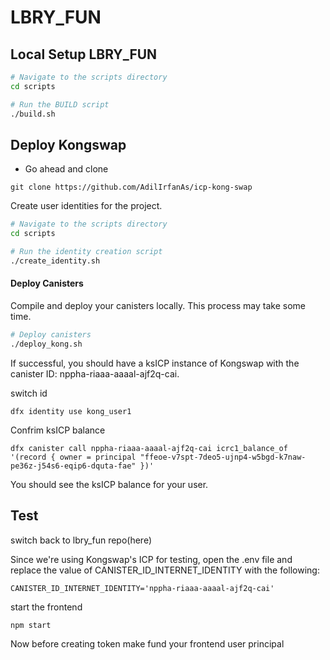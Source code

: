 # LBRY_FUN


## Local Setup LBRY_FUN

```bash
# Navigate to the scripts directory
cd scripts

# Run the BUILD script
./build.sh
```



## Deploy Kongswap

- Go ahead and clone 


 ``` git clone https://github.com/AdilIrfanAs/icp-kong-swap  ```



Create user identities for the project.

```bash
# Navigate to the scripts directory
cd scripts

# Run the identity creation script
./create_identity.sh
```

#### Deploy Canisters

Compile and deploy your canisters locally. This process may take some time.

```bash
# Deploy canisters
./deploy_kong.sh
```
If successful, you should have a ksICP instance of Kongswap with the canister ID:
nppha-riaaa-aaaal-ajf2q-cai.


switch id


```dfx identity use kong_user1```


Confrim ksICP balance

``` dfx canister call nppha-riaaa-aaaal-ajf2q-cai icrc1_balance_of '(record { owner = principal "ffeoe-v7spt-7deo5-ujnp4-w5bgd-k7naw-pe36z-j54s6-eqip6-dquta-fae" })' ```


You should see the ksICP balance for your user.


## Test

switch back to lbry_fun repo(here)

Since we're using Kongswap's ICP for testing, open the .env file and replace the value of CANISTER_ID_INTERNET_IDENTITY with the following:

``` CANISTER_ID_INTERNET_IDENTITY='nppha-riaaa-aaaal-ajf2q-cai' ```


start the frontend 



``` npm start ```



Now before creating token make fund your frontend user principal


 

